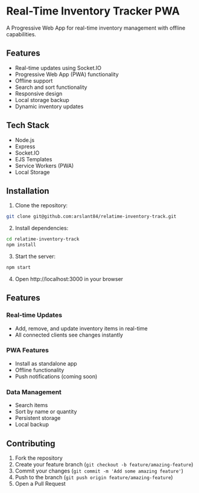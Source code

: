 # Real-Time Inventory Tracker PWA

A Progressive Web App for real-time inventory management with offline capabilities.

## Features

- Real-time updates using Socket.IO
- Progressive Web App (PWA) functionality
- Offline support
- Search and sort functionality
- Responsive design
- Local storage backup
- Dynamic inventory updates

## Tech Stack

- Node.js
- Express
- Socket.IO
- EJS Templates
- Service Workers (PWA)
- Local Storage

## Installation

1. Clone the repository:
```bash
git clone git@github.com:arslant84/relatime-inventory-track.git
```

2. Install dependencies:
```bash
cd relatime-inventory-track
npm install
```

3. Start the server:
```bash
npm start
```

4. Open http://localhost:3000 in your browser

## Features

### Real-time Updates
- Add, remove, and update inventory items in real-time
- All connected clients see changes instantly

### PWA Features
- Install as standalone app
- Offline functionality
- Push notifications (coming soon)

### Data Management
- Search items
- Sort by name or quantity
- Persistent storage
- Local backup

## Contributing

1. Fork the repository
2. Create your feature branch (`git checkout -b feature/amazing-feature`)
3. Commit your changes (`git commit -m 'Add some amazing feature'`)
4. Push to the branch (`git push origin feature/amazing-feature`)
5. Open a Pull Request